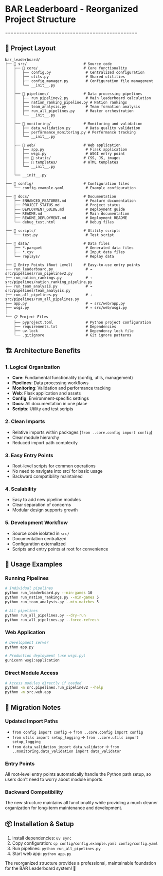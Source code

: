 # BAR Leaderboard - Reorganized Project Structure
===============================================

## 📁 Project Layout

```
bar_leaderboard/
├── 📁 src/                          # Source code
│   ├── 📁 core/                     # Core functionality
│   │   ├── config.py                # Centralized configuration
│   │   ├── utils.py                 # Shared utilities
│   │   ├── config_manager.py        # Configuration file management
│   │   └── __init__.py
│   │
│   ├── 📁 pipelines/                # Data processing pipelines
│   │   ├── run_pipelinev2.py        # Main leaderboard calculation
│   │   ├── nation_ranking_pipeline.py # Nation rankings
│   │   ├── team_analysis.py         # Team formation analysis
│   │   ├── run_all_pipelines.py     # Master orchestration
│   │   └── __init__.py
│   │
│   ├── 📁 monitoring/               # Monitoring and validation
│   │   ├── data_validation.py       # Data quality validation
│   │   ├── performance_monitoring.py # Performance tracking
│   │   └── __init__.py
│   │
│   ├── 📁 web/                      # Web application
│   │   ├── app.py                   # Flask application
│   │   ├── wsgi.py                  # WSGI entry point
│   │   ├── 📁 static/               # CSS, JS, images
│   │   ├── 📁 templates/            # HTML templates
│   │   └── __init__.py
│   │
│   └── __init__.py
│
├── 📁 config/                       # Configuration files
│   └── config.example.yaml          # Example configuration
│
├── 📁 docs/                         # Documentation
│   ├── ENHANCED_FEATURES.md         # Feature documentation
│   ├── PROJECT_STATUS.md            # Project status
│   ├── DEPLOYMENT_GUIDE.md          # Deployment guide
│   ├── README.md                    # Main documentation
│   ├── README_DEPLOYMENT.md         # Deployment README
│   └── debug_test.html              # Debug files
│
├── 📁 scripts/                      # Utility scripts
│   └── test.py                      # Test script
│
├── 📁 data/                         # Data files
│   ├── *.parquet                    # Generated data files
│   ├── *.csv                        # Input data files
│   └── replays/                     # Replay data
│
├── 🚀 Entry Points (Root Level)     # Easy-to-use entry points
├── run_leaderboard.py               # → src/pipelines/run_pipelinev2.py
├── run_nation_rankings.py           # → src/pipelines/nation_ranking_pipeline.py
├── run_team_analysis.py             # → src/pipelines/team_analysis.py
├── run_all_pipelines.py             # → src/pipelines/run_all_pipelines.py
├── app.py                           # → src/web/app.py
├── wsgi.py                          # → src/web/wsgi.py
│
└── 📋 Project Files
    ├── pyproject.toml               # Python project configuration
    ├── requirements.txt             # Dependencies
    ├── uv.lock                      # Dependency lock file
    └── .gitignore                   # Git ignore patterns
```

## 🏗️ Architecture Benefits

### 1. **Logical Organization**
- **Core**: Fundamental functionality (config, utils, management)
- **Pipelines**: Data processing workflows
- **Monitoring**: Validation and performance tracking
- **Web**: Flask application and assets
- **Config**: Environment-specific settings
- **Docs**: All documentation in one place
- **Scripts**: Utility and test scripts

### 2. **Clean Imports**
- Relative imports within packages (`from ..core.config import config`)
- Clear module hierarchy
- Reduced import path complexity

### 3. **Easy Entry Points**
- Root-level scripts for common operations
- No need to navigate into src/ for basic usage
- Backward compatibility maintained

### 4. **Scalability**
- Easy to add new pipeline modules
- Clear separation of concerns
- Modular design supports growth

### 5. **Development Workflow**
- Source code isolated in `src/`
- Documentation centralized
- Configuration externalized
- Scripts and entry points at root for convenience

## 🚀 Usage Examples

### Running Pipelines
```bash
# Individual pipelines
python run_leaderboard.py --min-games 10
python run_nation_rankings.py --min-games 5
python run_team_analysis.py --min-matches 5

# All pipelines
python run_all_pipelines.py --dry-run
python run_all_pipelines.py --force-refresh
```

### Web Application
```bash
# Development server
python app.py

# Production deployment (use wsgi.py)
gunicorn wsgi:application
```

### Direct Module Access
```bash
# Access modules directly if needed
python -m src.pipelines.run_pipelinev2 --help
python -m src.web.app
```

## 🔧 Migration Notes

### Updated Import Paths
- `from config import config` → `from ..core.config import config`
- `from utils import setup_logging` → `from ..core.utils import setup_logging`
- `from data_validation import data_validator` → `from ..monitoring.data_validation import data_validator`

### Entry Points
All root-level entry points automatically handle the Python path setup, so users don't need to worry about module imports.

### Backward Compatibility
The new structure maintains all functionality while providing a much cleaner organization for long-term maintenance and development.

## 📦 Installation & Setup

1. Install dependencies: `uv sync`
2. Copy configuration: `cp config/config.example.yaml config/config.yaml`
3. Run pipelines: `python run_all_pipelines.py`
4. Start web app: `python app.py`

The reorganized structure provides a professional, maintainable foundation for the BAR Leaderboard system! 🎉
